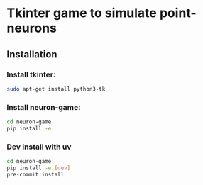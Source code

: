 # Tkinter game to simulate point-neurons 

## Installation

### Install tkinter:
```bash
sudo apt-get install python3-tk
```
### Install neuron-game:
```bash
cd neuron-game
pip install -e.
```

### Dev install with uv

```bash
cd neuron-game
pip install -e.[dev]
pre-commit install 
```